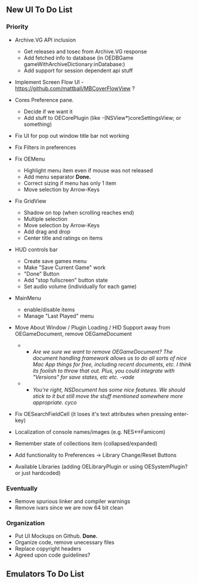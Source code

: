 ## New UI To Do List

### Priority
* Archive.VG API inclusion
    * Get releases and tosec from Archive.VG response
    * Add fetched info to database (in OEDBGame gameWithArchiveDictionary:inDatabase:)
    * Add support for session dependent api stuff
* Implement Screen Flow UI - https://github.com/mattball/MBCoverFlowView ? 
* Cores Preference pane.
    * Decide if we want it
    * Add stuff to OECorePlugin (like -(NSView*)coreSettingsView; or something)
* Fix UI for pop out window title bar not working
* Fix Filters in preferences
* Fix OEMenu
    * Highlight menu item even if mouse was not released
    * Add menu separator        **Done.**
    * Correct sizing if menu has only 1 item
    * Move selection by Arrow-Keys
* Fix GridView
    * Shadow on top (when scrolling reaches end)
    * Multiple selection
    * Move selection by Arrow-Keys
    * Add drag and drop
    * Center title and ratings on items
* HUD controls bar
    * Create save games menu
    * Make "Save Current Game" work 
    * "Done" Button
    * Add "stop fullscreen" button state
    * Set audio volume (individually for each game)
* MainMenu
    * enable/disable items
    * Manage "Last Played" menu
* Move About Window / Plugin Loading / HID Support away from OEGameDocument, remove OEGameDocument

    * * _Are we sure we want to remove OEGameDocument? The document handling framework allows us to do all sorts of nice Mac App things for free, including recent documents, etc. I think its foolish to throw that out. Plus, you could integrate with "Versions" for save states, etc etc. -vade_
    * * _You're right, NSDocument has some nice features. We should stick to it but still move the stuff mentioned somewhere more appropriate. cyco_

* Fix OESearchFieldCell (it loses it's text attributes when pressing enter-key)
* Localization of console names/images (e.g. NES<->Famicom)
* Remember state of collections item (collapsed/expanded)
* Add functionality to Preferences -> Library Change/Reset Buttons
* Available Libraries (adding OELibraryPlugin or using OESystemPlugin? or just hardcoded)

### Eventually
* Remove spurious linker and compiler warnings
* Remove ivars since we are now 64 bit clean

### Organization
* Put UI Mockups on Github.        **Done.**
* Organize code, remove unecessary files
* Replace copyright headers
* Agreed upon code guidelines?

## Emulators To Do List